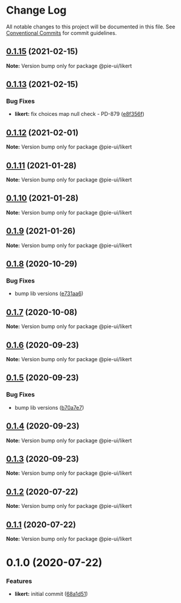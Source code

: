 # Change Log

All notable changes to this project will be documented in this file.
See [Conventional Commits](https://conventionalcommits.org) for commit guidelines.

## [0.1.15](https://github.com/pie-framework/pie-ui/compare/@pie-ui/likert@0.1.13...@pie-ui/likert@0.1.15) (2021-02-15)

**Note:** Version bump only for package @pie-ui/likert





## [0.1.13](https://github.com/pie-framework/pie-ui/compare/@pie-ui/likert@0.1.12...@pie-ui/likert@0.1.13) (2021-02-15)


### Bug Fixes

* **likert:** fix choices map null check - PD-879 ([e8f356f](https://github.com/pie-framework/pie-ui/commit/e8f356f8e97209d745c59b5330227c110221941f))





## [0.1.12](https://github.com/pie-framework/pie-ui/compare/@pie-ui/likert@0.1.11...@pie-ui/likert@0.1.12) (2021-02-01)

**Note:** Version bump only for package @pie-ui/likert





## [0.1.11](https://github.com/pie-framework/pie-ui/compare/@pie-ui/likert@0.1.10...@pie-ui/likert@0.1.11) (2021-01-28)

**Note:** Version bump only for package @pie-ui/likert





## [0.1.10](https://github.com/pie-framework/pie-ui/compare/@pie-ui/likert@0.1.9...@pie-ui/likert@0.1.10) (2021-01-28)

**Note:** Version bump only for package @pie-ui/likert





## [0.1.9](https://github.com/pie-framework/pie-ui/compare/@pie-ui/likert@0.1.8...@pie-ui/likert@0.1.9) (2021-01-26)

**Note:** Version bump only for package @pie-ui/likert





## [0.1.8](https://github.com/pie-framework/pie-ui/compare/@pie-ui/likert@0.1.7...@pie-ui/likert@0.1.8) (2020-10-29)


### Bug Fixes

* bump lib versions ([e731aa6](https://github.com/pie-framework/pie-ui/commit/e731aa6))





## [0.1.7](https://github.com/pie-framework/pie-ui/compare/@pie-ui/likert@0.1.6...@pie-ui/likert@0.1.7) (2020-10-08)

**Note:** Version bump only for package @pie-ui/likert





## [0.1.6](https://github.com/pie-framework/pie-ui/compare/@pie-ui/likert@0.1.5...@pie-ui/likert@0.1.6) (2020-09-23)

**Note:** Version bump only for package @pie-ui/likert





## [0.1.5](https://github.com/pie-framework/pie-ui/compare/@pie-ui/likert@0.1.4...@pie-ui/likert@0.1.5) (2020-09-23)


### Bug Fixes

* bump lib versions ([b70a7e7](https://github.com/pie-framework/pie-ui/commit/b70a7e7))





## [0.1.4](https://github.com/pie-framework/pie-ui/compare/@pie-ui/likert@0.1.3...@pie-ui/likert@0.1.4) (2020-09-23)

**Note:** Version bump only for package @pie-ui/likert





## [0.1.3](https://github.com/pie-framework/pie-ui/compare/@pie-ui/likert@0.1.2...@pie-ui/likert@0.1.3) (2020-09-23)

**Note:** Version bump only for package @pie-ui/likert





## [0.1.2](https://github.com/pie-framework/pie-ui/compare/@pie-ui/likert@0.1.1...@pie-ui/likert@0.1.2) (2020-07-22)

**Note:** Version bump only for package @pie-ui/likert





## [0.1.1](https://github.com/pie-framework/pie-ui/compare/@pie-ui/likert@0.1.0...@pie-ui/likert@0.1.1) (2020-07-22)

**Note:** Version bump only for package @pie-ui/likert





# 0.1.0 (2020-07-22)


### Features

* **likert:** initial commit ([68a1d51](https://github.com/pie-framework/pie-ui/commit/68a1d51))
